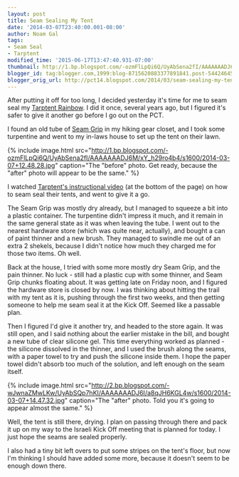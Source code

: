 ```yaml
---
layout: post
title: Seam Sealing My Tent
date: '2014-03-07T23:40:00.001-08:00'
author: Noam Gal
tags:
- Seam Seal
- Tarptent
modified_time: '2015-06-17T13:47:40.931-07:00'
thumbnail: http://1.bp.blogspot.com/-ozmFlLpQi6Q/UyAbSena2fI/AAAAAAADJ6M/xY_h29ro4b4/s72-c/2014-03-07+12.48.28.jpg
blogger_id: tag:blogger.com,1999:blog-8715620883377891841.post-5442464501853484310
blogger_orig_url: http://pct14.blogspot.com/2014/03/seam-sealing-my-tent.html
---
```


After putting it off for too long, I decided yesterday it's time for me to seam seal my [Tarptent Rainbow](http://tarptent.com/rainbow.html). I did it once, several years ago, but I figured it's safer to give it another go before I go out on the PCT.

I found an old tube of [Seam Grip](http://www.mcnett.com/gearaid/seam-grip#10510) in my hiking gear closet, and I took some turpentine and went to my in-laws house to set up the tent on their lawn.

{% include image.html src="http://1.bp.blogspot.com/-ozmFlLpQi6Q/UyAbSena2fI/AAAAAAADJ6M/xY_h29ro4b4/s1600/2014-03-07+12.48.28.jpg" caption="The &quot;before&quot; photo. Get ready, because the &quot;after&quot; photo will appear to be the same." %}

I watched [Tarptent's instructional video](http://www.tarptent.com/ttvideos.html) (at the bottom of the page) on how to seam seal their tents, and went to give it a go.

The Seam Grip was mostly dry already, but I managed to squeeze a bit into a plastic container. The turpentine didn't impress it much, and it remain in the same general state as it was when leaving the tube. I went out to the nearest hardware store (which was quite near, actually), and bought a can of paint thinner and a new brush. They managed to swindle me out of an extra 2 shekels, because I didn't notice how much they charged me for those two items. Oh well.

Back at the house, I tried with some more mostly dry Seam Grip, and the pain thinner. No luck - still had a plastic cup with some thinner, and Seam Grip chunks floating about. It was getting late on Friday noon, and I figured the hardware store is closed by now. I was thinking about hitting the trail with my tent as it is, pushing through the first two weeks, and then getting someone to help me seam seal it at the Kick Off. Seemed like a passable plan.

Then I figured I'd give it another try, and headed to the store again. It was still open, and I said nothing about the earlier mistake in the bill, and bought a new tube of clear silicone gel. This time everything worked as planned - the silicone dissolved in the thinner, and I used the brush along the seams, with a paper towel to try and push the silicone inside them. I hope the paper towel didn't absorb too much of the solution, and left enough on the seam itself.

{% include image.html src="http://2.bp.blogspot.com/-wJwnaZMwLKw/UyAbSQp7hKI/AAAAAAADJ6I/a8qJH6KGL4w/s1600/2014-03-07+14.47.32.jpg" caption="The &quot;after&quot; photo. Told you it's going to appear almost the same." %}

Well, the tent is still there, drying. I plan on passing through there and pack it up on my way to the Israeli Kick Off meeting that is planned for today. I just hope the seams are sealed properly.

I also had a tiny bit left overs to put some stripes on the tent's floor, but now I'm thinking I should have added some more, because it doesn't seem to be enough down there.

